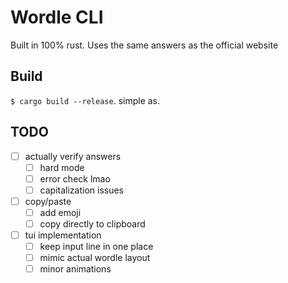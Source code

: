 # Wordle CLI

Built in 100% rust. Uses the same answers as the official website

## Build
`$ cargo build --release`. simple as.

## TODO
- [ ] actually verify answers
  - [ ] hard mode
  - [ ] error check lmao
  - [ ] capitalization issues
- [ ] copy/paste
  - [ ] add emoji
  - [ ] copy directly to clipboard
- [ ] tui implementation
  - [ ] keep input line in one place
  - [ ] mimic actual wordle layout
  - [ ] minor animations
